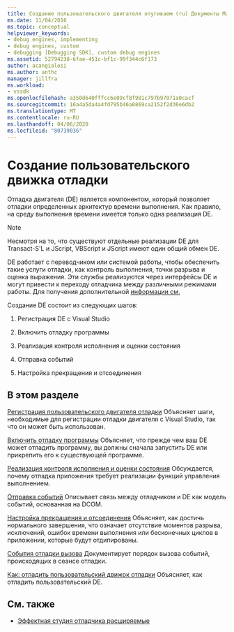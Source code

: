 ```yaml
---
title: Создание пользовательского двигателя отугиваем (ru) Документы Майкрософт
ms.date: 11/04/2016
ms.topic: conceptual
helpviewer_keywords:
- debug engines, implementing
- debug engines, custom
- debugging [Debugging SDK], custom debug engines
ms.assetid: 52794238-6fae-451c-bf1c-99f344c6f173
author: acangialosi
ms.author: anthc
manager: jillfra
ms.workload:
- vssdk
ms.openlocfilehash: a350d640fffcc6e09cf8f981c797b97071a0cacf
ms.sourcegitcommit: 16a4a5da4a4fd795b46a0869ca2152f2d36e6db2
ms.translationtype: MT
ms.contentlocale: ru-RU
ms.lasthandoff: 04/06/2020
ms.locfileid: "80739036"
---
```

# <a name="create-a-custom-debug-engine"></a>Создание пользовательского движка отладки
Отладка двигателя (DE) является компонентом, который позволяет отладки определенных архитектур времени выполнения. Как правило, на среду выполнения времени имеется только одна реализация DE.

> [!NOTE]
> Несмотря на то, что существуют отдельные реализации DE для Transact-S'L и JScript, VBScript и JScript имеют один общий обмен DE.

 DE работает с переводчиком или системой работы, чтобы обеспечить такие услуги отладки, как контроль выполнения, точки разрыва и оценка выражения. Эти службы реализуются через интерфейсы DE и могут привести к переходу отладчика между различными режимами работы. Для получения дополнительной [информации см.](../../extensibility/debugger/operational-modes.md)

 Создание DE состоит из следующих шагов:

1. Регистрация DE с Visual Studio

2. Включить отладку программы

3. Реализация контроля исполнения и оценки состояния

4. Отправка событий

5. Настройка прекращения и отсоединения

## <a name="in-this-section"></a>В этом разделе
 [Регистрация пользовательского двигателя отладки](../../extensibility/debugger/registering-a-custom-debug-engine.md) Объясняет шаги, необходимые для регистрации отладки двигателя с Visual Studio, так что он может быть использован.

 [Включить отладку программы](../../extensibility/debugger/enabling-a-program-to-be-debugged.md) Объясняет, что прежде чем ваш DE может отладить программу, вы должны сначала запустить DE или прикрепить его к существующей программе.

 [Реализация контроля исполнения и оценки состояния](../../extensibility/debugger/execution-control-and-state-evaluation.md) Обсуждается, почему отладка приложения требует реализации функций управления выполнением.

 [Отправка событий](../../extensibility/debugger/sending-events.md) Описывает связь между отладчиком и DE как модель событий, основанная на DCOM.

 [Настройка прекращения и отсоединения](../../extensibility/debugger/termination-and-detaching.md) Объясняет, как достичь нормального завершения, что означает отсутствие моментов разрыва, исключений, ошибок времени выполнения или бесконечных циклов в приложении, которые будут отдипированы.

 [События отладки вызова](../../extensibility/debugger/calling-debugger-events.md) Документирует порядок вызова событий, происходящих в сеансе отладки.

 [Как: отладить пользовательский движок отладки](../../extensibility/debugger/how-to-debug-a-custom-debug-engine.md) Объясняет, как отладить пользовательский DE.

## <a name="see-also"></a>См. также
- [Эффектная студия отладчика расширяемые](../../extensibility/debugger/visual-studio-debugger-extensibility.md)
